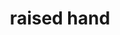 ---
layout: people&body
title: raised hand
emoji: raised_hand
permalink: ✋.html
image: assets/img/3moji/raised_hand.png
---